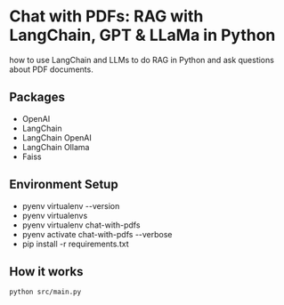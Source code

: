 # Chat with PDFs: RAG with LangChain, GPT & LLaMa in Python

how to use LangChain and LLMs to do RAG in Python and ask questions about PDF documents.

## Packages

- OpenAI
- LangChain
- LangChain OpenAI
- LangChain Ollama
- Faiss

## Environment Setup

- pyenv virtualenv --version
- pyenv virtualenvs
- pyenv virtualenv chat-with-pdfs
- pyenv activate chat-with-pdfs --verbose
- pip install -r requirements.txt

## How it works

```
python src/main.py
```
